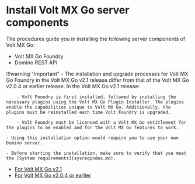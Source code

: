 # Install Volt MX Go server components

The procedures guide you in installing the following server components of Volt MX Go:

- Volt MX Go Foundry
- Domino REST API

!!!warning "Important"
    - The installation and upgrade processes for Volt MX Go Foundry in the Volt MX Go v2.1 release differ from that of the Volt MX Go v2.0.4 or earlier release. In the Volt MX Go v2.1 release: 
    
        - Volt Foundry is first installed, followed by installing the necessary plugins using the Volt MX Go Plugin Installer. The plugins enable the capabilities unique to Volt MX Go. Additionally, the plugins must be reinstalled each time Volt Foundry is upgraded.

        - Volt Foundry must be licensed with a Volt MX Go entitlement for the plugins to be enabled and for the Volt MX Go features to work.
    
    - Using this installation option would require you to use your own Domino server.
    
    - Before starting the installation, make sure to verify that you meet the [System requirements](sysreqindex.md).  

- [For Volt MX Go v2.1](installdrapi.md)
- [For Volt MX Go v2.0.4 or earlier](nativeinstallers.md)
